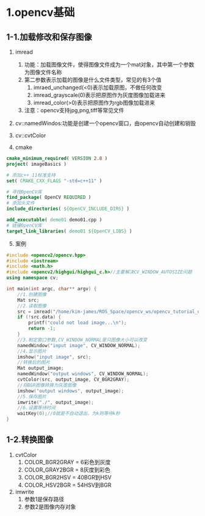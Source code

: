 # 1.opencv基础
## 1-1.加载修改和保存图像
1. imread
   1. 功能：加载图像文件，使得图像文件成为一个mat对象，其中第一个参数为图像文件名称
   2. 第二参数表示加载的图像是什么文件类型，常见的有3个值
      1. imraed_unchanged(<0)表示加载原图，不做任何改变
      2. imread_grayscale(0)表示把原图作为灰度图像加载进来
      3. imread_color(>0)表示把原图作为rgb图像加载进来
   3. 注意：opencv支持jpg,png,tiff等常见文件
2. cv::namedWindos:功能是创建一个opencv窗口，由opencv自动创建和销毁
3. cv::cvtColor

4. cmake
```cmake
cmake_minimum_required( VERSION 2.8 )
project( imageBasics )

# 添加c++ 11标准支持
set( CMAKE_CXX_FLAGS "-std=c++11" )

# 寻找OpenCV库
find_package( OpenCV REQUIRED )
# 添加头文件
include_directories( ${OpenCV_INCLUDE_DIRS} )

add_executable( demo01 demo01.cpp )
# 链接OpenCV库
target_link_libraries( demo01 ${OpenCV_LIBS} )
```
5. 案例
```cpp
#include <opencv2/opencv.hpp>
#include <iostream>
#include <math.h>
#include <opencv2/highgui/highgui_c.h>//主要解决CV_WINDOW_AUTOSIZE问题
using namespace cv;

int main(int argc, char** argv) {
	//1.创建图像
    Mat src;
    //2.读取图像
	src = imread("/home/kim-james/ROS_Space/opencv_ws/opencv_tutorial_data/images/22.jpg");
	if (!src.data) {
		printf("could not load image...\n");
		return -1;
	}
    //3.制定窗口参数,CV_WINDOW_NORMAL是只图像大小可以改变
	namedWindow("input image", CV_WINDOW_NORMAL);
    //4.显示图片
	imshow("input image", src);
    //转换后的图片
    Mat output_image;
    namedWindow("output windows", CV_WINDOW_NORMAL);
    cvtColor(src, output_image, CV_BGR2GRAY);
    //将BGR图像转换为灰度图像
    imshow("output windows", output_image);
    //5.保存图片
    imwrite("./", output_image);
    //6.设置等待时间
    waitKey(0);//0就是不自动退出，为k则等待k秒
}
```
## 1-2.转换图像
1. cvtColor
   1. COLOR_BGR2GRAY = 6彩色到灰度
   2. COLOR_GRAY2BGR = 8灰度到彩色
   3. COLOR_BGR2HSV = 40BGR到HSV
   4. COLOR_HSV2BGR = 54HSV到BGR
2. imwrite
   1. 参数1是保存路径
   2. 参数2是图像内存对象

